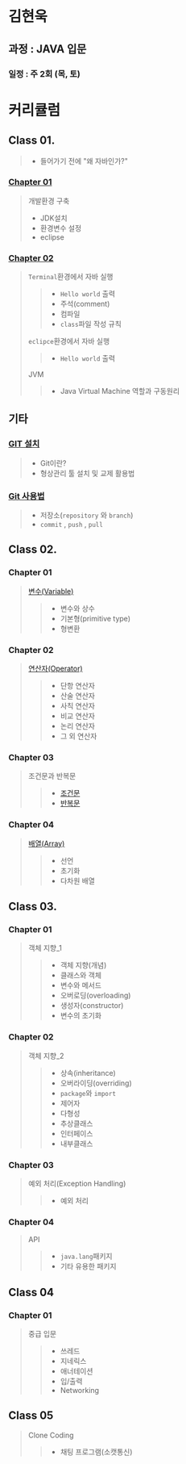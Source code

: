 # 김현욱
## 과정 : JAVA 입문
### 일정 : 주 2회 (목, 토)

# 커리큘럼
## Class 01. 
> - 들어가기 전에 "왜 자바인가?"
### [Chapter 01](./src/study/document/class01/SetupJava.md)
> 개발환경 구축
> - JDK설치
> - 환경변수 설정
> - eclipse

### [Chapter 02](./src/study/document/class01/Terminal.md)
> `Terminal`환경에서 자바 실행
> > - `Hello world` 출력
> > - 주석(comment)
> > - 컴파일
> > - `class`파일 작성 규칙
>
> `eclipce`환경에서 자바 실행
> > - `Hello world` 출력
> 
> JVM
> > - Java Virtual Machine 역할과 구동원리

## 기타
### [GIT 설치](./src/study/document/class01/Git.md)
> - Git이란?
> - 형상관리 툴 설치 및 교제 활용법

### [Git 사용법](./src/study/document/class01/UseGit.md)
> - 저장소(`repository` 와 `branch`)
> - `commit` , `push` , `pull`

## Class 02.
### Chapter 01
> [변수(Variable)](./src/study/document/class02/variable.md)
> > - 변수와 상수
> > - 기본형(primitive type)
> > - 형변환

### Chapter 02
> [연산자(Operator)](./src/study/document/class02/operator.md)
> > - 단항 연산자
> > - 산술 연산자
> > - 사칙 연산자
> > - 비교 연산자
> > - 논리 연산자
> > - 그 외 연산자

### Chapter 03
> 조건문과 반복문
> > - [조건문](./src/study/document/class02/if.md)
> > - [반복문](./src/study/document/class02/loop.md)

### Chapter 04
> [배열(Array)](./src/study/document/class02/array.md)
> > - 선언
> > - 초기화
> > - 다차원 배열

## Class 03.
### Chapter 01
> 객체 지향_1
> > - 객체 지향(개념)
> > - 클래스와 객체
> > - 변수와 메서드
> > - 오버로딩(overloading)
> > - 생성자(constructor)
> > - 변수의 초기화

### Chapter 02
> 객체 지향_2
> > - 상속(inheritance)
> > - 오버라이딩(overriding)
> > - `package`와 `import`
> > - 제어자
> > - 다형성
> > - 추상클래스
> > - 인터페이스
> > - 내부클래스

### Chapter 03
> 예외 처리(Exception Handling)
> > - 예외 처리

### Chapter 04
> API
> > - `java.lang`패키지
> > - 기타 유용한 패키지

## Class 04
### Chapter 01
> 중급 입문
> > - 쓰레드
> > - 지네릭스
> > - 애너테이션
> > - 입/출력
> > - Networking

## Class 05
> Clone Coding
> > - 채팅 프로그램(소캣통신)